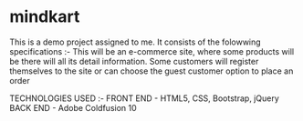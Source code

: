# mindkart
This is a demo project assigned to me.
It consists of the folowwing specifications :-
This will be an e-commerce site, where some products will be there will all its detail information. Some customers will register themselves to the site or can choose the guest customer option to place an order


TECHNOLOGIES USED :-
FRONT END - HTML5, CSS, Bootstrap, jQuery
BACK END - Adobe Coldfusion 10
